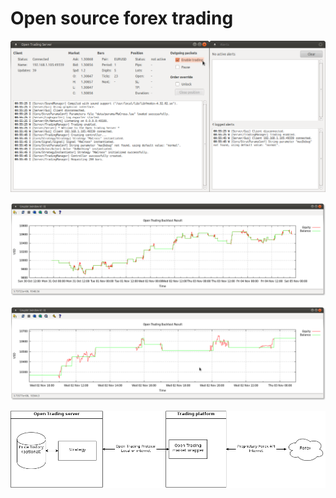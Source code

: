 # Open source forex trading #

![server](screenshots/server.png)

![backtester](screenshots/backtester1.png)

![backtester](screenshots/backtester2.png)

![architecture](screenshots/architecture.png)
